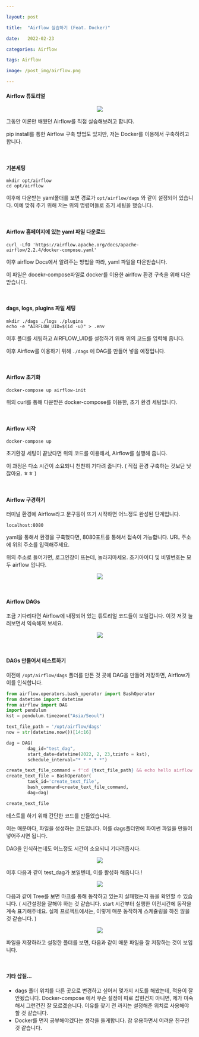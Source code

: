 ```yaml
---

layout: post

title:  "Airflow 실습하기 (Feat. Docker)"

date:   2022-02-23

categories: Airflow

tags: Airflow

image: /post_img/airflow.png

---
```


#### Airflow 튜토리얼


<p align="center"><img src="/images/post_img/airflow.png"></p>

그동안 이론만 배웠던 Airflow를 직접 실습해보려고 합니다.

pip install를 통한 Airflow 구축 방법도 있지만, 저는 Docker를 이용해서 구축하려고 합니다.

<br>

#### 기본세팅

```shell
mkdir opt/airflow
cd opt/airflow
```

이후에 다운받는 yaml폴더를 보면 경로가 `opt/airflow/dags` 와 같이 설정되어 있습니다. 이예 맞춰 주기 위해 저는 위의 명령어들로 초기 세팅을 했습니다.

<br>

#### Airflow 홈페이지에 있는 yaml 파일 다운로드

```shell
curl -LfO 'https://airflow.apache.org/docs/apache-airflow/2.2.4/docker-compose.yaml'
```

이후 airflow Docs에서 알려주는 방법을 따라, yaml 파일을 다운받습니다.

이 파일은 docekr-compose파일로 docker를 이용한 airlfow 환경 구축을 위해 다운받습니다.

<br>

#### dags, logs, plugins 파일 세팅

```shell
mkdir ./dags ./logs ./plugins
echo -e "AIRFLOW_UID=$(id -u)" > .env
```

이후 폴더를 세팅하고 AIRFLOW_UID를 설정하기 위해 위의 코드를 입력해 줍니다.

이후 Airflow를 이용하기 위해 `./dags` 에 DAG를 만들어 넣을 예정입니다.

<br>

#### Airflow 초기화

```shell
docker-compose up airflow-init
```

위의 curl를 통해 다운받은 docker-compose를 이용한, 초기 환경 세팅입니다.

<br>

#### Airflow 시작

```shell
docker-compose up
```

초기환경 세팅이 끝났다면 위의 코드를 이용해서, Airflow를 실행해 줍니다.

이 과정은 다소 시간이 소요되니 천천히 기다려 줍니다. ( 직접 환경 구축하는 것보단 낫잖아요. ㅎㅎ )

<br>

#### Airflow 구경하기

터미널 환경에 Airflow라고 문구등이 뜨기 시작하면 어느정도 완성된 단계입니다.

```shell
localhost:8080
```

yaml을 통해서 환경을 구축했다면, 8080포트를 통해서 접속이 가능합니다. URL 주소에 위의 주소를 입력해주세요. 

위의 주소로 들어가면, 로그인창이 뜨는데, 놀라지마세요. 초기아이디 및 비밀번호는 모두 airflow 입니다.



<p align="center"><img src="/images/post_img/airflow16.png"></p>

<br>

#### Airflow DAGs

조금 기다리다면 Airflow에 내장되어 있는 튜토리얼 코드들이 보일겁니다. 이것 저것 눌러보면서 익숙해져 보세요.

<p align="center"><img src="/images/post_img/airflow17.png"></p>

<br>

#### DAGs 만들어서 테스트하기

이전에 `/opt/airflow/dags` 폴더를 만든 것 곳에 DAG을 만들어 저장하면, Airflow가 이를 인식합니다.

```python
from airflow.operators.bash_operator import BashOperator
from datetime import datetime
from airflow import DAG
import pendulum
kst = pendulum.timezone("Asia/Seoul")

text_file_path = '/opt/airflow/dags'
now = str(datetime.now())[14:16]

dag = DAG(
        dag_id="test_dag",
        start_date=datetime(2022, 2, 23,tzinfo = kst),
        schedule_interval="* * * * *")

create_text_file_command = f'cd {text_file_path} && echo hello airflow > test{now}.txt'
create_text_file = BashOperator(
        task_id='create_text_file',
        bash_command=create_text_file_command,
        dag=dag)

create_text_file
```

테스트를 하기 위해 간단한 코드를 만들었습니다.

이는 매분마다, 파일을 생성하는 코드입니다. 이를 dags폴더안에 파이썬 파일을 만들어 넣어주시면 됩니다.

DAG을 인식하는데도 어느정도 시간이 소요되니 기다려줍시다.

<p align="center"><img src="/images/post_img/airflow18.png"></p>

이후 다음과 같이 test_dag가 보일텐데, 이를 활성화 해줍니다.!

<p align="center"><img src="/images/post_img/airflow19.png"></p>

다음과 같이 Tree를 보면 마크를 통해 동작하고 있는지 실패했는지 등을 확인할 수 있습니다. ( 시간설정을 잘해야 하는 것 같습니다. start 시간부터 실행한 이전시간에 동작을 계속 표기해주네요. 실제 프로젝트에서는, 이렇게 매분 동작하게 스케쥴링을 하진 않을 것 같습니다. )

<p align="center"><img src="/images/post_img/airflow20.png"></p>

파일을 저장하라고 설정한 폴더를 보면, 다음과 같이 매분 파일을 잘 저장하는 것이 보입니다.

<br>

#### 기타 삽질...

- dags 폴더 위치를 다른 곳으로 변경하고 싶어서 몇가지 시도를 해봤는데, 적용이 잘 안됬습니다. Docker-compose 에서 무슨 설정이 따로 잡힌건지 아니면, 제가 미숙해서 그런건진 잘 모르겠습니다. 이유를 찾기 전 까지는 설정해준 위치로 사용해야 할 것 같습니다.
- Docker를 먼저 공부해야겠다는 생각을 들게합니다. 참 유용하면서 어려운 친구인 것 같습니다.

<br>



